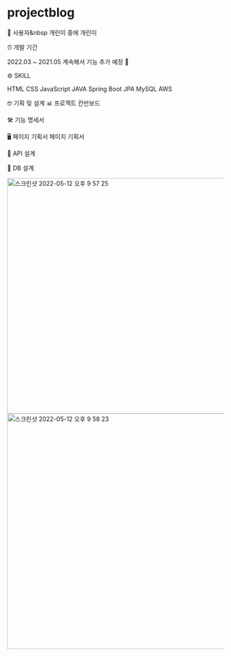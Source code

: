 # projectblog

👩‍ 사용자&nbsp
개린이 중에 개린이 



⏰ 개발 기간

2022.03 ~ 2021.05
계속해서 기능 추가 예정 💬



⚙️ SKILL

HTML
CSS
JavaScript
JAVA
Spring Boot
JPA
MySQL
AWS


🤓 기획 및 설계
📊 프로젝트 칸반보드

🛠 기능 명세서

🖥 페이지 기획서 페이지 기획서

📑 API 설계

💾 DB 설계
<div>
<img width="548" alt="스크린샷 2022-05-12 오후 9 57 25" src="https://user-images.githubusercontent.com/98149718/168079884-70e65927-2dd0-4f89-acf0-03037a1d709c.png">
<img width="548" alt="스크린샷 2022-05-12 오후 9 58 23" src="https://user-images.githubusercontent.com/98149718/168080059-cfecc0a0-de81-465b-af6f-761f3b921b11.png">
</div
